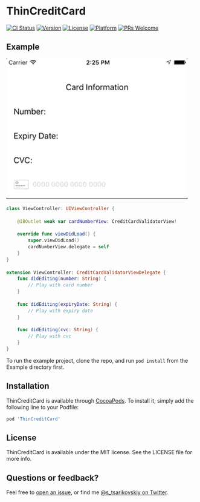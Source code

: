 # ThinCreditCard

[![CI Status](http://img.shields.io/travis/tsarikovskiy/ThinCreditCard.svg?style=flat)](https://travis-ci.org/tsarikovskiy/ThinCreditCard)
[![Version](https://img.shields.io/cocoapods/v/ThinCreditCard.svg?style=flat)](http://cocoapods.org/pods/ThinCreditCard)
[![License](https://img.shields.io/cocoapods/l/ThinCreditCard.svg?style=flat)](http://cocoapods.org/pods/ThinCreditCard)
[![Platform](https://img.shields.io/cocoapods/p/ThinCreditCard.svg?style=flat)](http://cocoapods.org/pods/ThinCreditCard)
[![PRs Welcome](https://img.shields.io/badge/PRs-welcome-brightgreen.svg?style=flat-square)](http://makeapullrequest.com)

## Example
![](card.gif)

```swift
class ViewController: UIViewController {

    @IBOutlet weak var cardNumberView: CreditCardValidatorView!

    override func viewDidLoad() {
        super.viewDidLoad()
        cardNumberView.delegate = self
    }
}

extension ViewController: CreditCardValidatorViewDelegate {
    func didEditing(number: String) {
        // Play with card number
    }

    func didEditing(expiryDate: String) {
        // Play with expiry date
    }

    func didEditing(cvc: String) {
        // Play with cvc
    }
}
```
To run the example project, clone the repo, and run `pod install` from the Example directory first.

## Installation

ThinCreditCard is available through [CocoaPods](http://cocoapods.org). To install
it, simply add the following line to your Podfile:

```ruby
pod 'ThinCreditCard'
```

## License

ThinCreditCard is available under the MIT license. See the LICENSE file for more info.


## Questions or feedback?

Feel free to [open an issue](https://github.com/tsarikovskiy/ThinCreditCard/issues/new), or find me [@s_tsarikovskiy on Twitter](https://twitter.com/s_tsarikovskiy).
